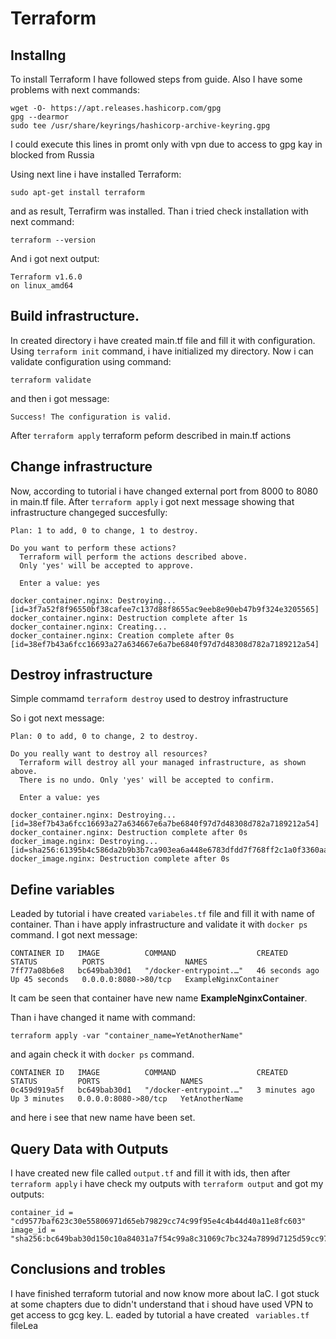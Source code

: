 # Terraform

## Installng

To install Terraform I have followed steps from guide. Also I have some problems with next commands:

```
wget -O- https://apt.releases.hashicorp.com/gpg
gpg --dearmor
sudo tee /usr/share/keyrings/hashicorp-archive-keyring.gpg
```

I could execute this lines in promt only with vpn due to access to gpg kay in blocked from Russia

Using next line i have installed Terraform:

```
sudo apt-get install terraform
```

and as result, Terrafirm was installed. Than i tried check installation with next command:

```
terraform --version
```

And i got next output:

```
Terraform v1.6.0
on linux_amd64
```

## Build infrastructure.

In created directory i have created main.tf file and fill it with configuration. Using ``` terraform init ``` command, i have initialized my directory.
Now i can validate configuration using command:

```
terraform validate
```

and then i got message:

```
Success! The configuration is valid.
```

After ``` terraform apply ``` terraform peform described in main.tf actions

## Change infrastructure

Now, according to tutorial i have changed external port from 8000 to 8080 in main.tf file.
After ``` terraform apply ``` i got next message showing that infrastructure changeged succesfully:

```
Plan: 1 to add, 0 to change, 1 to destroy.

Do you want to perform these actions?
  Terraform will perform the actions described above.
  Only 'yes' will be accepted to approve.

  Enter a value: yes

docker_container.nginx: Destroying... [id=3f7a52f8f96550bf38cafee7c137d88f8655ac9eeb8e90eb47b9f324e3205565]
docker_container.nginx: Destruction complete after 1s
docker_container.nginx: Creating...
docker_container.nginx: Creation complete after 0s [id=38ef7b43a6fcc16693a27a634667e6a7be6840f97d7d48308d782a7189212a54]
```

## Destroy infrastructure

Simple commamd ```terraform destroy``` used to destroy infrastructure

So i got next message:

```
Plan: 0 to add, 0 to change, 2 to destroy.

Do you really want to destroy all resources?
  Terraform will destroy all your managed infrastructure, as shown above.
  There is no undo. Only 'yes' will be accepted to confirm.

  Enter a value: yes

docker_container.nginx: Destroying... [id=38ef7b43a6fcc16693a27a634667e6a7be6840f97d7d48308d782a7189212a54]
docker_container.nginx: Destruction complete after 0s
docker_image.nginx: Destroying... [id=sha256:61395b4c586da2b9b3b7ca903ea6a448e6783dfdd7f768ff2c1a0f3360aaba99nginx:latest]
docker_image.nginx: Destruction complete after 0s
```
## Define variables
Leaded by tutorial i have created ```variabeles.tf``` file and fill it with name of container. Than i have apply infrastructure and validate it with ```docker ps``` command. I got next message:

```
CONTAINER ID   IMAGE          COMMAND                  CREATED          STATUS          PORTS                  NAMES
7ff77a08b6e8   bc649bab30d1   "/docker-entrypoint.…"   46 seconds ago   Up 45 seconds   0.0.0.0:8080->80/tcp   ExampleNginxContainer
```

It cam be seen that container have new name **ExampleNginxContainer**.

Than i have changed it name with command:

```
terraform apply -var "container_name=YetAnotherName"
```

and again check it with ```docker ps``` command.

```
CONTAINER ID   IMAGE          COMMAND                  CREATED         STATUS         PORTS                  NAMES
0c459d919a5f   bc649bab30d1   "/docker-entrypoint.…"   3 minutes ago   Up 3 minutes   0.0.0.0:8080->80/tcp   YetAnotherName
```

and here i see that new name have been set.

## Query Data with Outputs

I have created new file called ```output.tf``` and fill it with ids, then after ```terraform apply``` i have check my outputs with ```terraform output``` and got my outputs:

```
container_id = "cd9577baf623c30e55806971d65eb79829cc74c99f95e4c4b44d40a11e8fc603"
image_id = "sha256:bc649bab30d150c10a84031a7f54c99a8c31069c7bc324a7899d7125d59cc973nginx:latest"
```

## Conclusions and trobles

I have finished terraform tutorial and now know more about IaC. I got stuck at some chapters due to didn't understand that i shoud have used VPN to get access to gcg key.
L. eaded by tutorial a have created ``` variables.tf``` fileLea
